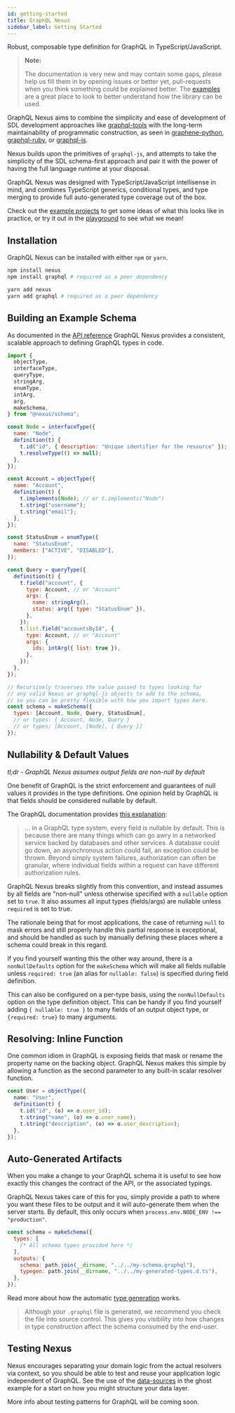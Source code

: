 ```yaml
---
id: getting-started
title: GraphQL Nexus
sidebar_label: Getting Started
---
```


Robust, composable type definition for GraphQL in TypeScript/JavaScript.

<blockquote class="warn">
<b>Note:</b>

The documentation is very new and may contain some gaps, please help us fill them in by opening issues or better yet, pull-requests when you think something could be explained better. The [examples](https://github.com/graphql-nexus/schema/tree/develop/examples) are a great place to look to better understand how the library can be used.

</blockquote>

GraphQL Nexus aims to combine the simplicity and ease of development of SDL development approaches like [graphql-tools](https://www.apollographql.com/docs/graphql-tools/generate-schema.html) with the long-term maintainability of programmatic construction, as seen in [graphene-python](https://docs.graphene-python.org/en/latest/), [graphql-ruby](https://github.com/rmosolgo/graphql-ruby), or [graphql-js](https://github.com/graphql/graphql-js).

Nexus builds upon the primitives of `graphql-js`, and attempts to take the simplicity of the SDL schema-first approach and pair it with the power of having the full language runtime at your disposal.

GraphQL Nexus was designed with TypeScript/JavaScript intellisense in mind, and combines TypeScript generics, conditional types, and type merging to provide full auto-generated type coverage out of the box.

Check out the [example projects](https://github.com/graphql-nexus/schema/tree/develop/examples) to get some ideas of what this looks like in practice, or try it out in the [playground](../playground) to see what we mean!

## Installation

GraphQL Nexus can be installed with either `npm` or `yarn`.

<!--DOCUSAURUS_CODE_TABS-->
<!--npm-->

```sh
npm install nexus
npm install graphql # required as a peer dependency
```

<!--yarn-->

```sh
yarn add nexus
yarn add graphql # required as a peer dependency
```

<!--END_DOCUSAURUS_CODE_TABS-->

## Building an Example Schema

As documented in the [API reference](api-core-concepts.md) GraphQL Nexus provides a consistent, scalable approach to defining GraphQL types in code.

```js
import {
  objectType,
  interfaceType,
  queryType,
  stringArg,
  enumType,
  intArg,
  arg,
  makeSchema,
} from "@nexus/schema";

const Node = interfaceType({
  name: "Node",
  definition(t) {
    t.id("id", { description: "Unique identifier for the resource" });
    t.resolveType(() => null);
  },
});

const Account = objectType({
  name: "Account",
  definition(t) {
    t.implements(Node); // or t.implements("Node")
    t.string("username");
    t.string("email");
  },
});

const StatusEnum = enumType({
  name: "StatusEnum",
  members: ["ACTIVE", "DISABLED"],
});

const Query = queryType({
  definition(t) {
    t.field("account", {
      type: Account, // or "Account"
      args: {
        name: stringArg(),
        status: arg({ type: "StatusEnum" }),
      },
    });
    t.list.field("accountsById", {
      type: Account, // or "Account"
      args: {
        ids: intArg({ list: true }),
      },
    });
  },
});

// Recursively traverses the value passed to types looking for
// any valid Nexus or graphql-js objects to add to the schema,
// so you can be pretty flexible with how you import types here.
const schema = makeSchema({
  types: [Account, Node, Query, StatusEnum],
  // or types: { Account, Node, Query }
  // or types: [Account, [Node], { Query }]
});
```

## Nullability & Default Values

_tl;dr - GraphQL Nexus assumes output fields are non-null by default_

One benefit of GraphQL is the strict enforcement and guarantees of null values it provides in the type definitions. One opinion held by GraphQL is that fields should be considered nullable by default.

The GraphQL documentation provides [this explanation](https://graphql.org/learn/best-practices/#nullability):

> ... in a GraphQL type system, every field is nullable by default. This is because there are many things which can go awry in a networked service backed by databases and other services. A database could go down, an asynchronous action could fail, an exception could be thrown. Beyond simply system failures, authorization can often be granular, where individual fields within a request can have different authorization rules.

GraphQL Nexus breaks slightly from this convention, and instead assumes by all fields are "non-null" unless otherwise specified with a `nullable` option set to `true`. It also assumes all input types (fields/args) are nullable unless `required` is set to true.

The rationale being that for most applications, the case of returning `null` to mask errors and still properly handle this partial response is exceptional, and should be handled as such by manually defining these places where a schema could break in this regard.

If you find yourself wanting this the other way around, there is a `nonNullDefaults` option for the `makeSchema` which will make all fields nullable unless `required: true` (an alias for `nullable: false`) is specified during field definition.

This can also be configured on a per-type basis, using the `nonNullDefaults` option on the type definition object. This can be handy if you find yourself adding `{ nullable: true }` to many fields of an output object type, or `{required: true}` to many arguments.

## Resolving: Inline Function

One common idiom in GraphQL is exposing fields that mask or rename the property name on the backing object. GraphQL Nexus makes this simple by allowing a function as the second parameter to any built-in scalar resolver function.

```ts
const User = objectType({
  name: "User",
  definition(t) {
    t.id("id", (o) => o.user_id);
    t.string("name", (o) => o.user_name);
    t.string("description", (o) => o.user_description);
  },
});
```

## Auto-Generated Artifacts

When you make a change to your GraphQL schema it is useful to see how exactly this changes the contract of the API, or the associated typings.

GraphQL Nexus takes care of this for you, simply provide a path to where you want these files to be output and it will auto-generate them when the server starts. By default, this only occurs when `process.env.NODE_ENV !== "production"`.

```js
const schema = makeSchema({
  types: [
    /* All schema types provided here */
  ],
  outputs: {
    schema: path.join(__dirname, "../../my-schema.graphql"),
    typegen: path.join(__dirname, "../../my-generated-types.d.ts"),
  },
});
```

Read more about how the automatic [type generation](type-generation.md) works.

<blockquote class="good">
Although your <code>.graphql</code> file is generated, we recommend you check the file into source control. This gives you visibility into how changes in type construction affect the schema consumed by the end-user.
</blockquote>

## Testing Nexus

Nexus encourages separating your domain logic from the actual resolvers via context, so you should be able to test and reuse your application logic independent of GraphQL. See the use of the [data-sources](https://github.com/graphql-nexus/schema/tree/develop/examples/ghost/src/data-sources) in the ghost example for a start on how you might structure your data layer.

More info about testing patterns for GraphQL will be coming soon.

